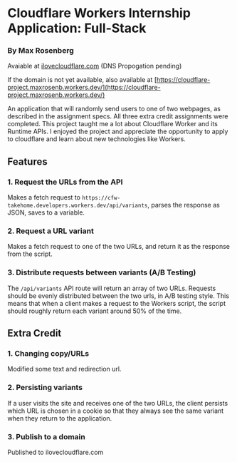 # Cloudflare Workers Internship Application: Full-Stack

### By Max Rosenberg


Avaiable at [ilovecloudflare.com](ilovecloudflare.com) (DNS Propogation pending)


If the domain is not yet available, also available at [https://cloudflare-project.maxrosenb.workers.dev/](https://cloudflare-project.maxrosenb.workers.dev/)


An application that will randomly send users to one of two webpages, as described in the assignment specs. All three extra credit assignments were completed. This project taught me a lot about Cloudflare Worker and its Runtime APIs. I enjoyed the project and appreciate the opportunity to apply to cloudflare and learn about new technologies like Workers.


## Features

### 1. Request the URLs from the API

Makes a fetch request to `https://cfw-takehome.developers.workers.dev/api/variants`, parses the response as JSON, saves to a variable.

### 2. Request a URL variant

Makes a fetch request to one of the two URLs, and return it as the response from the script.

### 3. Distribute requests between variants (A/B Testing)

The `/api/variants` API route will return an array of two URLs. Requests should be evenly distributed between the two urls, in A/B testing style. This means that when a client makes a request to the Workers script, the script should roughly return each variant around 50% of the time.

## Extra Credit

### 1. Changing copy/URLs

Modified some text and redirection url.

### 2. Persisting variants

If a user visits the site and receives one of the two URLs, the client persists which URL is chosen in a cookie so that they always see the same variant when they return to the application.

### 3. Publish to a domain

Published to ilovecloudflare.com
